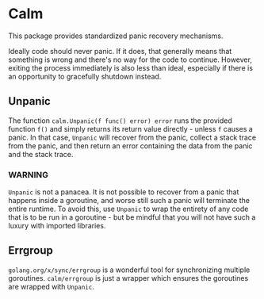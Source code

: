 # Calm

This package provides standardized panic recovery mechanisms.

Ideally code should never panic. If it does, that generally means that something is wrong and there's no way for the code to continue. However, exiting the process immediately is also less than ideal, especially if there is an opportunity to gracefully shutdown instead.

## Unpanic

The function `calm.Unpanic(f func() error) error` runs the provided function `f()` and simply returns its return value directly - unless `f` causes a panic. In that case, `Unpanic` will recover from the panic, collect a stack trace from the panic, and then return an error containing the data from the panic and the stack trace.

### WARNING

`Unpanic` is not a panacea. It is not possible to recover from a panic that happens inside a goroutine, and worse still such a panic will terminate the entire runtime. To avoid this, use `Unpanic` to wrap the entirety of any code that is to be run in a goroutine - but be mindful that you will not have such a luxury with imported libraries.

## Errgroup

`golang.org/x/sync/errgroup` is a wonderful tool for synchronizing multiple goroutines. `calm/errgroup` is just a wrapper which ensures the goroutines are wrapped with `Unpanic`.
